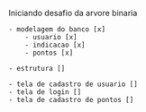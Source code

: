 Iniciando desafio da arvore binaria

    - modelagem do banco [x]
        - usuario [x]
        - indicacao [x]
        - pontos [x]

    - estrutura []

    - tela de cadastro de usuario []
    - tela de login []
    - tela de cadastro de pontos []